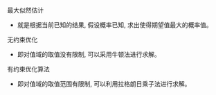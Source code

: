 最大似然估计
- 就是根据当前已知的结果, 假设概率已知, 求出使得期望值最大的概率值。

无约束优化
- 即对值域的取值没有限制, 可以采用牛顿法进行求解。

有约束优化算法
- 即对值域的取值范围有限制, 可以利用拉格朗日乘子法进行求解。